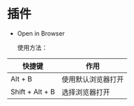 # 插件

- Open in Browser

  使用方法：

| 快捷键          | 作用               |
| --------------- | ------------------ |
| Alt + B         | 使用默认浏览器打开 |
| Shift + Alt + B | 选择浏览器打开     |


